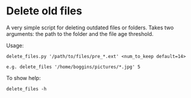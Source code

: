 # Delete old files

A very simple script for deleting outdated files or folders.
Takes two arguments: the path to the folder and the file age threshold.

Usage:

    delete_files.py '/path/to/files/pre_*.ext' <num_to_keep default=14>

    e.g. delete_files '/home/boggins/pictures/*.jpg' 5

To show help:

    delete_files -h

